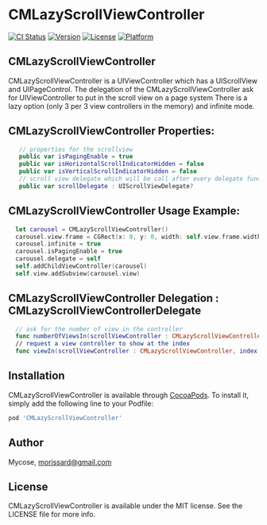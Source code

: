 # CMLazyScrollViewController

[![CI Status](http://img.shields.io/travis/Mycose/CMLazyScrollViewController.svg?style=flat)](https://travis-ci.org/Mycose/CMLazyScrollViewController)
[![Version](https://img.shields.io/cocoapods/v/CMLazyScrollViewController.svg?style=flat)](http://cocoapods.org/pods/CMLazyScrollViewController)
[![License](https://img.shields.io/cocoapods/l/CMLazyScrollViewController.svg?style=flat)](http://cocoapods.org/pods/CMLazyScrollViewController)
[![Platform](https://img.shields.io/cocoapods/p/CMLazyScrollViewController.svg?style=flat)](http://cocoapods.org/pods/CMLazyScrollViewController)

## CMLazyScrollViewController
CMLazyScrollViewController is a UIViewController which has a UIScrollView and UIPageControl.
The delegation of the CMLazyScrollViewController ask for UIViewController to put in the scroll view on a page system
There is a lazy option (only 3 per 3 view controllers in the memory) and infinite mode.

## CMLazyScrollViewController Properties:
```swift
   // properties for the scrollview
   public var isPagingEnable = true
   public var isHorizontalScrollIndicatorHidden = false
   public var isVerticalScrollIndicatorHidden = false
   // scroll view delegate which will be call after every delegate function
   public var scrollDelegate : UIScrollViewDelegate?
```

## CMLazyScrollViewController Usage Example:
```swift
  let carousel = CMLazyScrollViewController()
  carousel.view.frame = CGRect(x: 0, y: 0, width: self.view.frame.width, height: self.view.frame.height)
  carousel.infinite = true
  carousel.isPagingEnable = true
  carousel.delegate = self
  self.addChildViewController(carousel)
  self.view.addSubview(carousel.view)
```

## CMLazyScrollViewController Delegation : CMLazyScrollViewControllerDelegate
```swift
  // ask for the number of view in the controller
  func numberOfViewsIn(scrollViewController : CMLazyScrollViewController) -> Int
  // request a view controller to show at the index
  func viewIn(scrollViewController : CMLazyScrollViewController, index: Int) -> UIViewController
```

## Installation
CMLazyScrollViewController is available through [CocoaPods](http://cocoapods.org). To install
it, simply add the following line to your Podfile:

```ruby
pod 'CMLazyScrollViewController'
```

## Author
Mycose, morissard@gmail.com

## License
CMLazyScrollViewController is available under the MIT license. See the LICENSE file for more info.
